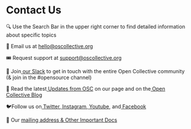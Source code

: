 # Contact Us

🔍 Use the Search Bar in the upper right corner to find detailed information about specific topics

💌 Email us at [hello@oscollective.org](mailto:hello@oscollective.org)

🎟  Request support at [support@oscollective.org](mailto:support@opencollective.com)

💬 Join[ ](https://join.slack.com/t/opencollective/shared\_invite/zt-f43qko76-sD8G\~e\_vQCm4TtpIsM4i\~A)[our Slack](https://join.slack.com/t/opencollective/shared\_invite/zt-19icklhol-9Y\_eKGEFi\~nYCaRp0k\_cXw) to get in touch with the entire Open Collective community (& join in the #opensource channel)

🌱 Read the latest[ Updates from OSC](https://opencollective.com/opensource/updates) on our page and on the[ Open Collective Blog](https://blog.opencollective.com)

:bird:Follow us on[ Twitter](https://twitter.com/opencollect),[ Instagram](https://www.instagram.com/opencollective/),[ Youtube](https://www.youtube.com/c/OpenCollective), and[ Facebook](https://www.facebook.com/OpenCollect)

📍 Our [mailing address & Other Important Docs](official-info-and-docs.md)
